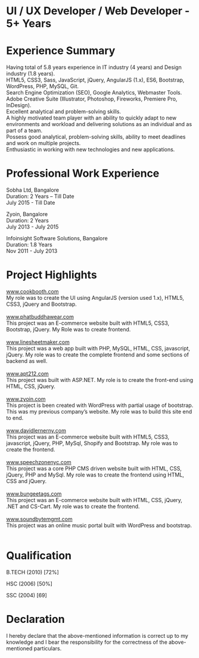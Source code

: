 # UI / UX Developer / Web Developer - 5+ Years

# Experience Summary
Having total of 5.8 years experience in IT industry (4 years) and Design industry (1.8 years).<br/>
HTML5, CSS3, Sass, JavaScript, jQuery, AngularJS (1.x), ES6, Bootstrap, WordPress, PHP, MySQL, Git.<br/>
Search Engine Optimization (SEO), Google Analytics, Webmaster Tools.<br/>
Adobe Creative Suite (Illustrator, Photoshop, Fireworks, Premiere Pro, InDesign).<br/>
Excellent analytical and problem-solving skills.<br/>
A highly motivated team player with an ability to quickly adapt to new environments and workload and delivering solutions as an individual and as part of a team.<br/>
Possess good analytical, problem-solving skills, ability to meet deadlines and work on multiple projects.<br/>
Enthusiastic in working with new technologies and new applications.<br/>

# Professional Work Experience
Sobha Ltd, Bangalore<br/>
Duration:  2 Years – Till Date<br/>
July 2015 - Till Date

Zyoin, Bangalore<br/>
Duration:  2 Years<br/>
July 2013 - July 2015

Infoinsight Software Solutions, Bangalore<br/>
Duration:  1.8 Years<br/>
Nov 2011 - July 2013

# Project Highlights
www.cookbooth.com
<br/>My role was to create the UI using AngularJS (version used 1.x), HTML5, CSS3, jQuery and Bootstrap.<br/><br/>
www.phatbuddhawear.com
<br/>This project was an E-commerce website built with HTML5, CSS3, Bootstrap, jQuery. My Role was to create frontend.<br/><br/>
www.linesheetmaker.com
<br/>This project was a web app built with PHP, MySQL, HTML, CSS, javascript, jQuery. My role was to create the complete frontend and some sections of backend as well.<br/><br/>
www.apt212.com
<br/>This project was built with ASP.NET. My role is to create the front-end using HTML, CSS, jQuery.<br/><br/>
www.zyoin.com
<br/>This project is been created with WordPress with partial usage of bootstrap. This was my previous company’s website. My role was to build this site end to end.<br/><br/>
www.davidlernerny.com
<br/>This project was an E-commerce website built with HTML5, CSS3, javascript, jQuery, PHP, MySql, Shopify and Bootstrap. My role was to create the frontend.<br/><br/>
www.speechzonenyc.com
<br/>This project was a core PHP CMS driven website built with HTML, CSS, jQuery, PHP and MySql. My role was to create the frontend using HTML, CSS and jQuery.<br/><br/>
www.bungeetags.com
<br/>This project was an E-commerce website built with HTML, CSS, jQuery, .NET and CS-Cart. My role was to create the frontend.<br/><br/>
www.soundbytemgmt.com
<br/>This project was an online music portal built with WordPress and bootstrap.<br/><br/>


# Qualification
B.TECH (2010) [72%]<br/>

HSC (2006) [50%]<br/>

SSC (2004) [69]<br/>

# Declaration
I hereby declare that the above-mentioned information is correct up to my knowledge and I bear the responsibility for the correctness of the above-mentioned particulars.
